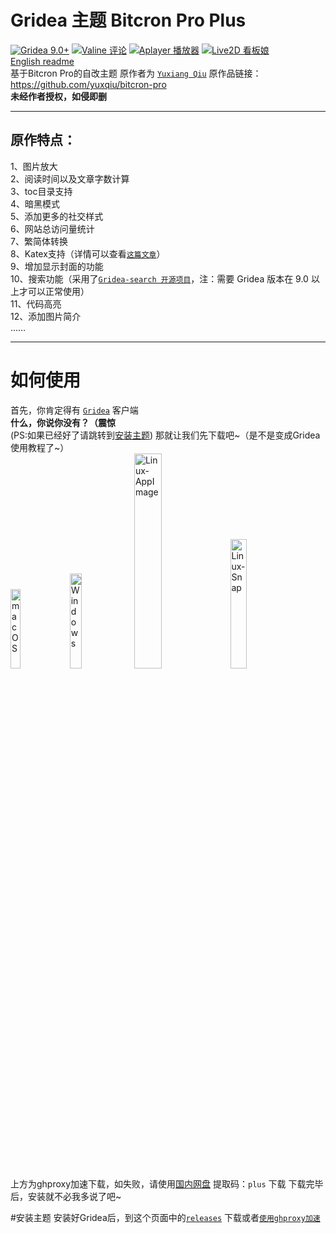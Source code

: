 # Gridea 主题 Bitcron Pro Plus
[![Gridea 9.0+](https://img.shields.io/badge/Gridea-9.0+-yellow.svg)](https://gridea.dev "Gridea")
[![Valine 评论](https://img.shields.io/badge/Valine-评论-blue.svg)](https://valine.js.org/ "Valine")
[![Aplayer 播放器](https://img.shields.io/badge/Aplayer-音乐-lightyellow.svg)](https://aplayer.js.org/ "Aplayer")
[![Live2D 看板娘](https://img.shields.io/badge/Live2D-看板娘-orange.svg)](https://github.com/stevenjoezhang/live2d-widget "Live2D-widget")
<br>
[English readme](./README_en.md)<br>
基于Bitcron Pro的自改主题 原作者为 [`Yuxiang Qiu`](https://github.com/yuxqiu) 原作品链接：<https://github.com/yuxqiu/bitcron-pro>
<br>
**未经作者授权，如侵即删**
<br>
***
## 原作特点：
1、图片放大<br>
2、阅读时间以及文章字数计算<br>
3、toc目录支持<br>
4、暗黑模式<br>
5、添加更多的社交样式<br>
6、网站总访问量统计<br>
7、繁简体转换<br>
8、Katex支持（详情可以查看[`这篇文章`](https://blog.blinkstar.cn/post/katex/)）<br>
9、增加显示封面的功能<br>
10、搜索功能（采用了[`Gridea-search 开源项目`](https://github.com/tangkaichuan/gridea-search)，注：需要 Gridea 版本在 9.0 以上才可以正常使用）<br>
11、代码高亮<br>
12、添加图片简介<br>
……

***
# 如何使用
首先，你肯定得有 [`Gridea`](https://gridea.dev/) 客户端<br>
**什么，你说你没有？（震惊**<br>(PS:如果已经好了请跳转到[安装主题](#安装主题))
那就让我们先下载吧~（是不是变成Gridea使用教程了~）<br>
[<img src="https://fastly.jsdelivr.net/gh/Wu-jiyan/gridea-theme-bitch-pro-plus/image/macOS.png" alt="macOS" width="18%">](https://ghproxy.com/https://github.com/getgridea/gridea/releases/download/v0.9.3/Gridea-0.9.3.dmg "使用了ghproxy加速")
[<img src="https://fastly.jsdelivr.net/gh/Wu-jiyan/gridea-theme-bitch-pro-plus/image/Windows.png" alt="Windows" width="19.7%">](https://ghproxy.com/https://github.com/getgridea/gridea/releases/download/v0.9.3/Gridea.Setup.0.9.3.exe "使用了ghproxy加速")
[<img src="https://fastly.jsdelivr.net/gh/Wu-jiyan/gridea-theme-bitch-pro-plus/image/Linux-AppImage.png" alt="Linux-AppImage" width="29.7%">](https://ghproxy.com/https://github.com/getgridea/gridea/releases/download/v0.9.3/Gridea-0.9.3.AppImage "使用了ghproxy加速")
[<img src="https://fastly.jsdelivr.net/gh/Wu-jiyan/gridea-theme-bitch-pro-plus/image/Linux-Snap.png" alt="Linux-Snap" width="23%">](https://ghproxy.com/https://github.com/getgridea/gridea/releases/download/v0.9.3/gridea_0.9.3_amd64.snap "使用了ghproxy加速")
<br>
上方为ghproxy加速下载，如失败，请使用[国内网盘](https://www.123pan.com/s/eNgKVv-drlm) 提取码：`plus`
下载
下载完毕后，安装就不必我多说了吧~

#安装主题
安装好Gridea后，到这个页面中的[`releases`](https://github.com/Wu-jiyan/gridea-theme-bitcron-pro-plus/releases) 下载或者[`使用ghproxy加速`](https://ghproxy.com/https://github.com/Wu-jiyan/gridea-theme-bitcron-pro-plus/releases/)

